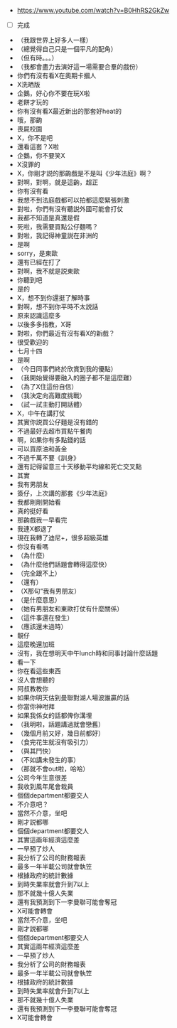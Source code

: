 - https://www.youtube.com/watch?v=B0HhRS2GkZw
- [ ] 完成
- （我跟世界上好多人一樣）
- （總覺得自己只是一個平凡的配角）
- （但有時。。。）
- （我都會盡力去演好這一場需要合羣的戲份）
- 你們有沒有看X在奧期卡摑人
- X洗晒版
- 企鵝，好心你不要在玩X啦
- 老餅才玩的
- 你有沒有看X最近新出的那套好heat的
- 哦，那齣
- 喪屍校園
- X，你不是吧
- 還看這套？X啦
- 企鵝，你不要笑X
- X沒罪的
- X，你剛才説的那齣戲是不是叫《少年法庭》啊？
- 對啊，對啊，就是這齣，超正
- 你有沒有看
- 我想不到法庭戲都可以拍都這麼緊張刺激
- 對啦，你們有沒有聽説外國可能會打仗
- 我都不知道是真還是假
- 死啦，我需要買點公仔麵嗎？
- 對啦，我記得神童説在非洲的
- 是啊
- sorry，是東歐
- 還有已經在打了
- 對啊，我不就是説東歐
- 你聽到吧
- 是的
- X，想不到你還挺了解時事
- 對啊，想不到你平時不太説話
- 原來認識這麼多
- 以後多多指教，X哥
- 對啦，你們最近有沒有看X的新戲？
- 很受歡迎的
- 七月十四
- 是啊
- （今日同事們終於欣賞到我的優點）
- （我開始覺得要融入的圈子都不是這麼難）
- （為了X住這份自信）
- （我決定向高難度挑戰）
- （試一試主動打開話體）
- X，中午在講打仗
- 其實你説買公仔麵是沒有錯的
- 不過最好去超市買點午餐肉
- 啊，如果你有多點錢的話
- 可以買原油和黃金
- 不過千萬不要《訓身》
- 還有記得留意三十天移動平均線和死亡交叉點
- 其實
- 我有男朋友
- 簽仔，上次講的那套《少年法庭》
- 我都剛剛開始看
- 真的挺好看
- 那齣戲我一早看完
- 我連X都退了
- 現在我轉了迪尼+，很多超級英雄
- 你沒有看嗎
- （為什麼）
- （為什麼他們話題會轉得這麼快）
- （完全跟不上）
- （還有）
- （X那句“我有男朋友）
- （是什麼意思）
- （她有男朋友和東歐打仗有什麼關係）
- （這件事還在發生）
- （應該還未過時）
- 靚仔
- 這麼晚還加班
- 沒有，我在想明天中午lunch時和同事討論什麼話題
- 看一下
- 你在看這些東西
- 沒人會想聽的
- 阿叔教教你
- 如果你明天估到曼聯對湖人場波誰贏的話
- 你當你神咁拜
- 如果我係女的話都俾你溝埋
- （我明啦，話題講過就會戀舊）
- （幾個月前又好，幾日前都好）
- （食完花生就沒有吸引力）
- （與其鬥快）
- （不如講未發生的事）
- （那就不會out啦，哈哈）
- 公司今年生意很差
- 我收到風年尾會栽員
- 個個department都要交人
- 不介意吧？
- 當然不介意，坐吧
- 剛才説都哪
- 個個department都要交人
- 其實這兩年經濟這麼差
- 一早預了炒人
- 我分析了公司的財務報表
- 最多一年半載公司就會執笠
- 根據政府的統計數據
- 到時失業率就會升到7以上
- 那不就幾十億人失業
- 還有我預測到下一李曼聯可能會奪冠
- X可能會轉會
- 當然不介意，坐吧
- 剛才説都哪
- 個個department都要交人
- 其實這兩年經濟這麼差
- 一早預了炒人
- 我分析了公司的財務報表
- 最多一年半載公司就會執笠
- 根據政府的統計數據
- 到時失業率就會升到7以上
- 那不就幾十億人失業
- 還有我預測到下一李曼聯可能會奪冠
- X可能會轉會
